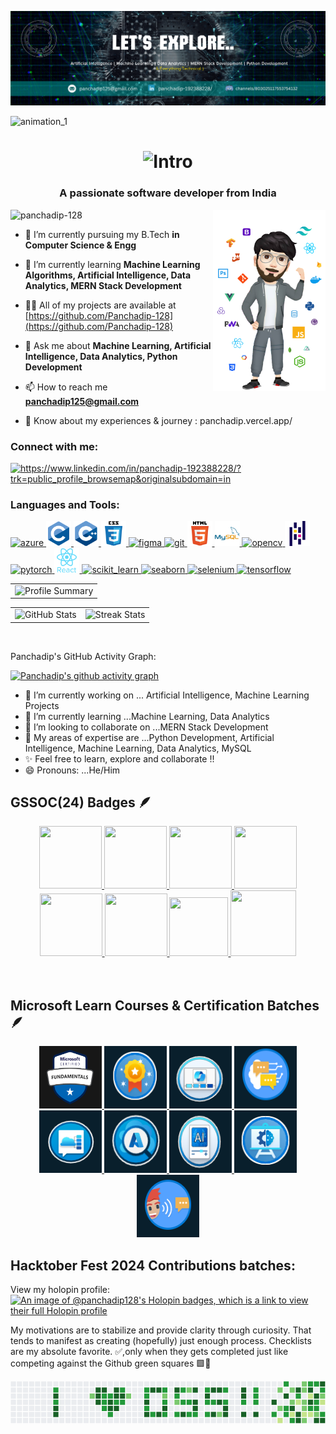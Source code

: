 ![logo](https://github.com/Panchadip-128/Panchadip-128/blob/main/banner.png)

![animation_1](https://github.com/user-attachments/assets/d3b87a28-a270-4321-bae9-84e5f4bec6dc)
<h1 align="center"><img src="https://readme-typing-svg.herokuapp.com/?font=Righteous&size=45&center=true&vCenter=true&width=700&height=90&duration=4000&lines=Hi+There!+%F0%9F%91%8B;+I%27m+Panchadip+Bhattacharya" alt="Intro" /> </h1>
<h3 align="center">A passionate software developer from India</h3>


<img align='right' src='https://github.com/Panchadip-128/Panchadip-128/blob/main/src/git_image.png' width='180' height='290'>

<p align="left"> <img src="https://komarev.com/ghpvc/?username=panchadip-128&label=Profile%20views&color=0e75b6&style=flat" alt="panchadip-128" /> </p>

- 🔭 I’m currently pursuing my B.Tech **in Computer Science & Engg**

- 🌱 I’m currently learning **Machine Learning Algorithms, Artificial Intelligence, Data Analytics, MERN Stack Development**

- 👨‍💻 All of my projects are available at [https://github.com/Panchadip-128](https://github.com/Panchadip-128)

- 💬 Ask me about **Machine Learning, Artificial Intelligence, Data Analytics, Python Development**

- 📫 How to reach me **panchadip125@gmail.com**

- 📄 Know about my experiences & journey :
panchadip.vercel.app/

<h3 align="left">Connect with me:</h3>
<p align="left">
<a href="https://linkedin.com/in/panchadip-192388228/?trk=public_profile_browsemap&originalsubdomain=in" target="blank"><img align="center" src="https://raw.githubusercontent.com/rahuldkjain/github-profile-readme-generator/master/src/images/icons/Social/linked-in-alt.svg" alt="https://www.linkedin.com/in/panchadip-192388228/?trk=public_profile_browsemap&originalsubdomain=in" height="30" width="40" /></a>
</p>

<h3 align="left">Languages and Tools:</h3>
<p align="left"> <a href="https://azure.microsoft.com/en-in/" target="_blank" rel="noreferrer"> <img src="https://www.vectorlogo.zone/logos/microsoft_azure/microsoft_azure-icon.svg" alt="azure" width="40" height="40"/> </a> <a href="https://www.cprogramming.com/" target="_blank" rel="noreferrer"> <img src="https://raw.githubusercontent.com/devicons/devicon/master/icons/c/c-original.svg" alt="c" width="40" height="40"/> </a> <a href="https://www.w3schools.com/cpp/" target="_blank" rel="noreferrer"> <img src="https://raw.githubusercontent.com/devicons/devicon/master/icons/cplusplus/cplusplus-original.svg" alt="cplusplus" width="40" height="40"/> </a> <a href="https://www.w3schools.com/css/" target="_blank" rel="noreferrer"> <img src="https://raw.githubusercontent.com/devicons/devicon/master/icons/css3/css3-original-wordmark.svg" alt="css3" width="40" height="40"/> </a> <a href="https://www.figma.com/" target="_blank" rel="noreferrer"> <img src="https://www.vectorlogo.zone/logos/figma/figma-icon.svg" alt="figma" width="40" height="40"/> </a> <a href="https://git-scm.com/" target="_blank" rel="noreferrer"> <img src="https://www.vectorlogo.zone/logos/git-scm/git-scm-icon.svg" alt="git" width="40" height="40"/> </a> <a href="https://www.w3.org/html/" target="_blank" rel="noreferrer"> <img src="https://raw.githubusercontent.com/devicons/devicon/master/icons/html5/html5-original-wordmark.svg" alt="html5" width="40" height="40"/> </a> <a href="https://www.mysql.com/" target="_blank" rel="noreferrer"> <img src="https://raw.githubusercontent.com/devicons/devicon/master/icons/mysql/mysql-original-wordmark.svg" alt="mysql" width="40" height="40"/> </a> <a href="https://opencv.org/" target="_blank" rel="noreferrer"> <img src="https://www.vectorlogo.zone/logos/opencv/opencv-icon.svg" alt="opencv" width="40" height="40"/> </a> <a href="https://pandas.pydata.org/" target="_blank" rel="noreferrer"> <img src="https://raw.githubusercontent.com/devicons/devicon/2ae2a900d2f041da66e950e4d48052658d850630/icons/pandas/pandas-original.svg" alt="pandas" width="40" height="40"/> </a> <a href="https://pytorch.org/" target="_blank" rel="noreferrer"> <img src="https://www.vectorlogo.zone/logos/pytorch/pytorch-icon.svg" alt="pytorch" width="40" height="40"/> </a> <a href="https://reactjs.org/" target="_blank" rel="noreferrer"> <img src="https://raw.githubusercontent.com/devicons/devicon/master/icons/react/react-original-wordmark.svg" alt="react" width="40" height="40"/> </a> <a href="https://scikit-learn.org/" target="_blank" rel="noreferrer"> <img src="https://upload.wikimedia.org/wikipedia/commons/0/05/Scikit_learn_logo_small.svg" alt="scikit_learn" width="40" height="40"/> </a> <a href="https://seaborn.pydata.org/" target="_blank" rel="noreferrer"> <img src="https://seaborn.pydata.org/_images/logo-mark-lightbg.svg" alt="seaborn" width="40" height="40"/> </a> <a href="https://www.selenium.dev" target="_blank" rel="noreferrer"> <img src="https://raw.githubusercontent.com/detain/svg-logos/780f25886640cef088af994181646db2f6b1a3f8/svg/selenium-logo.svg" alt="selenium" width="40" height="40"/> </a> <a href="https://www.tensorflow.org" target="_blank" rel="noreferrer"> <img src="https://www.vectorlogo.zone/logos/tensorflow/tensorflow-icon.svg" alt="tensorflow" width="40" height="40"/> </a> </p>

<table width="100%" align="center">
<tr>
<td>
  <img width="600em" src="http://github-profile-summary-cards.vercel.app/api/cards/profile-details?username=Panchadip-128&theme=radical" alt="Profile Summary">
</td>
</tr>
</table>

<table width="100%" align="center">
<tr>
<td>
  <img width="400em" src="https://github-readme-stats.vercel.app/api?username=Panchadip-128&show_icons=true&locale=en&theme=radical" alt="GitHub Stats"/>
</td>
<td>
  <img width="420em" src="https://github-readme-streak-stats.herokuapp.com/?user=Panchadip-128&theme=radical" alt="Streak Stats"/>
</td>
</tr>
</table>
<br>


Panchadip's GitHub Activity Graph:

[![Panchadip's github activity graph](https://github-readme-activity-graph.vercel.app/graph?username=Panchadip-128&theme=react)](https://github.com/Panchadip-128/github-readme-activity-graph)


- 🔭 I’m currently working on ... Artificial Intelligence, Machine Learning Projects
- 🌱 I’m currently learning ...Machine Learning, Data Analytics
- 👯 I’m looking to collaborate on ...MERN Stack Development
- 💪 My areas of expertise are ...Python Development, Artificial Intelligence, Machine Learning, Data Analytics, MySQL
- ✨ Feel free to learn, explore and collaborate !!
- 😄 Pronouns: ...He/Him

## GSSOC(24) Badges 🪶
<div style='display:flex; align-items:center; gap: 10px;' align='center'><a href="https://gssoc.girlscript.tech/leaderboard">
<img src="https://raw.githubusercontent.com/GSSoC24/Postman-Challenge/main/docs/assets/Postman%20White.png" width="100px" height="100px" />
  <img src="https://raw.githubusercontent.com/GSSoC24/Postman-Challenge/main/docs/assets/1.png" width="100px" height="100px" />
  <img src="https://raw.githubusercontent.com/GSSoC24/Postman-Challenge/main/docs/assets/2.png" width="100px" height="100px" />
  <img src="https://raw.githubusercontent.com/GSSoC24/Postman-Challenge/main/docs/assets/3.png" width="100px" height="100px" />
  <img src="https://raw.githubusercontent.com/GSSoC24/Postman-Challenge/main/docs/assets/4.png" width="100px" height="100px" />
  <img src="https://raw.githubusercontent.com/GSSoC24/Postman-Challenge/main/docs/assets/5.png" width="100px" height="100px" />
  <img src="https://raw.githubusercontent.com/GSSoC24/Hack-Web3Conf/refs/heads/main/assets/Hack-Web3Conf%202024%20Badge%20(2).png" width="94px" height="94px" />
  <img src="https://raw.githubusercontent.com/GSSoC24/Postman-Challenge/main/docs/assets/6.png" width="105px" height="105px" />

 
  </a>
</div>
<br>
<br>

## Microsoft Learn Courses & Certification Batches 🪶
<div style='display:flex; align-items:center; gap: 10px;' align='center'><a href="https://learn.microsoft.com/en-us/users/panchadipbhattacharjee-5589/credentials/certification/azure-ai-fundamentals?tab=credentials-tab">
<img src="https://github.com/Panchadip-128/Panchadip-128/blob/main/src/Microsoft%20Certified%20Azure%20AI%20badge.png" width="100px" height="100px" />
  <img src="https://github.com/Panchadip-128/Panchadip-128/blob/main/src/ms-learn-1.png" width="100px" height="100px" />
  <img src="https://github.com/Panchadip-128/Panchadip-128/blob/main/src/ms-learn-2.png" width="100px" height="100px" />
  <img src="https://github.com/Panchadip-128/Panchadip-128/blob/main/src/ms-learn3.png" width="100px" height="100px" />
  <img src="https://github.com/Panchadip-128/Panchadip-128/blob/main/src/ms-learn4.png" width="100px" height="100px" />
  <img src="https://github.com/Panchadip-128/Panchadip-128/blob/main/src/ms-learn-5.png" width="100px" height="100px" />
  <img src="https://github.com/Panchadip-128/Panchadip-128/blob/main/src/ms-learn-6.png" width="100px" height="100px" />
  <img src="https://github.com/Panchadip-128/Panchadip-128/blob/main/src/ms-learn-7.png" width="100px" height="100px" />
  <img src="https://github.com/Panchadip-128/Panchadip-128/blob/main/src/ms-learn-8.png" width="100px" height="100px" />
  
 
  </a>
</div>

## Hacktober Fest 2024 Contributions batches:
View my holopin profile:
[![An image of @panchadip128's Holopin badges, which is a link to view their full Holopin profile](https://holopin.me/panchadip128)](https://holopin.io/@panchadip128)

My motivations are to stabilize and provide clarity through curiosity. That tends to manifest as creating (hopefully) just enough process. Checklists are my absolute favorite. ✅,only when they gets completed just like competing against the Github green squares 🟩💚

<p align="center">
  <img src="https://github.com/Panchadip-128/Panchadip-128/blob/main/src/207972307-0f5dcf42-2809-4d82-9a10-24dd878b5010.png">
  <br>
